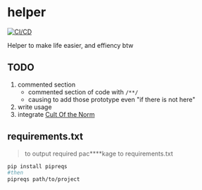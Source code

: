 # helper

[![CI/CD](https://github.com/Pixailz/helper/actions/workflows/CI.yml/badge.svg)](https://github.com/Pixailz/helper/actions/workflows/CI.yml)

Helper to make life easier, and effiency btw

## TODO

1. commented section
	- commented section of code with `/**/`
	- causing to add those prototype even "if there is not here"
1. write usage
1. integrate [Cult Of the Norm](https://github.com/Pixailz/Cult-Of-the-Norm)

## requirements.txt

> to output required pac****kage to requirements.txt

```bash
pip install pipreqs
#then
pipreqs path/to/project
```
